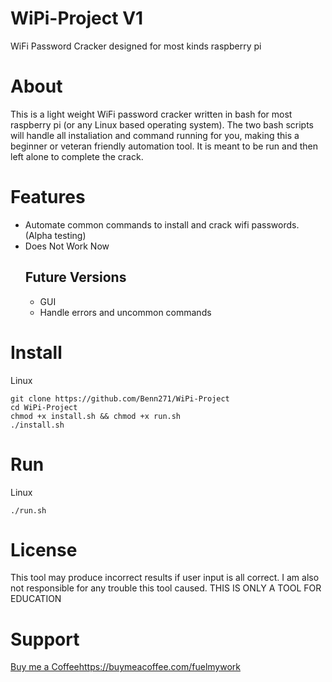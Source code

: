 # WiPi-Project V1
WiFi Password Cracker designed for most kinds raspberry pi

# About
This is a light weight WiFi password cracker written in bash for most raspberry pi (or any Linux based operating system). The two bash scripts will handle all instaliation and command running for you, making this a beginner or veteran friendly automation tool. It is meant to be run and then left alone to complete the crack.

# Features
* Automate common commands to install and crack wifi passwords. (Alpha testing)
* Does Not Work Now
  ## Future Versions
  * GUI
  * Handle errors and uncommon commands

# Install
Linux
```
git clone https://github.com/Benn271/WiPi-Project
cd WiPi-Project
chmod +x install.sh && chmod +x run.sh
./install.sh
```

# Run
Linux
```
./run.sh
```

# License
This tool may produce incorrect results if user input is all correct. I am also not responsible for any trouble this tool caused. THIS IS ONLY A TOOL FOR EDUCATION

# Support
[Buy me a Coffee](https://buymeacoffee.com/fuelmywork)https://buymeacoffee.com/fuelmywork
